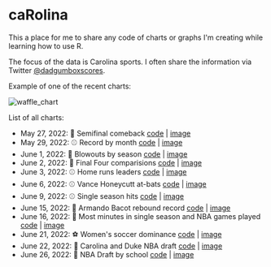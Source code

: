 # caRolina

This a place for me to share any code of charts or graphs I'm creating while learning how to use R. 

The focus of the data is Carolina sports. I often share the information via Twitter [@dadgumboxscores](https://twitter.com/dadgumboxscores). 

Example of one of the recent charts: 

![waffle_chart](https://github.com/gallochris/caRolina/blob/main/2022_06_06/vh.png)


List of all charts: 

- May 27, 2022: 🥍 Semifinal comeback [code](https://github.com/gallochris/caRolina/blob/main/2022_05_27/2022_05_27_uncwlax_ff_comeback.R) | [image](https://github.com/gallochris/caRolina/blob/main/2022_05_27/uncwlax.png)
- May 29, 2022: ⚾️ Record by month [code](https://github.com/gallochris/caRolina/blob/main/2022_05_29/05_29_22_unc_baseball.R) | [image](https://github.com/gallochris/caRolina/blob/main/2022_05_29/uncbaseball_record_diff.png)
- June 1, 2022: 🏀 Blowouts by season [code](https://github.com/gallochris/caRolina/blob/main/2022_06_01/05_26_22_unc_wins.R) | [image](https://github.com/gallochris/caRolina/blob/main/2022_06_01/blowout_chart.png)
- June 2, 2022: 🏀 Final Four comparisions [code](https://github.com/gallochris/caRolina/blob/main/2022_06_02/06_02_22_unc_ff_teams.R) | [image](https://github.com/gallochris/caRolina/blob/main/2022_06_02/ff_table.png)
- June 3, 2022: ⚾️ Home runs leaders [code](https://github.com/gallochris/caRolina/blob/main/2022_06_03/06_03_22_unc_homers.R) | [image](https://github.com/gallochris/caRolina/blob/main/2022_06_03/dingers.png)
- June 6, 2022: ⚾️ Vance Honeycutt at-bats [code](https://github.com/gallochris/caRolina/blob/main/2022_06_06/06_06_2022_vh.R) | [image](https://github.com/gallochris/caRolina/blob/main/2022_06_06/vh.png)
- June 9, 2022: ⚾️ Single season hits [code](https://github.com/gallochris/caRolina/blob/main/2022_06_09/06_09_22_hits.R) | [image](https://github.com/gallochris/caRolina/blob/main/2022_06_09/hits_table.png)
- June 15, 2022: 🏀 Armando Bacot rebound record [code](https://github.com/gallochris/caRolina/blob/main/2022_06_15/06_15_22_mando.R) | [image](https://github.com/gallochris/caRolina/blob/main/2022_06_15/big_mando.png)
- June 16, 2022: 🏀 Most minutes in single season and NBA games played [code](https://github.com/gallochris/caRolina/blob/main/2022_06_16/06_16_22_minutes.R) | [image](https://github.com/gallochris/caRolina/blob/main/2022_06_16/minutes.png)
- June 21, 2022: ⚽️ Women's soccer dominance [code](https://github.com/gallochris/caRolina/blob/main/2022_06_21/06_21_22_wsoc.R) | [image](https://github.com/gallochris/caRolina/blob/main/2022_06_21/wsoc.png)
- June 22, 2022: 🏀 Carolina and Duke NBA draft [code](https://github.com/gallochris/caRolina/blob/main/2022_06_22/06_22_22_duke_unc_nba.R) | [image](https://github.com/gallochris/caRolina/blob/main/2022_06_22/nba_duke_unc.png)
- June 26, 2022: 🏀 NBA Draft by school [code](https://github.com/gallochris/caRolina/blob/main/2022_06_26/06_26_22_nba_college.R) | [image](https://github.com/gallochris/caRolina/blob/main/2022_06_26/picks.png)

